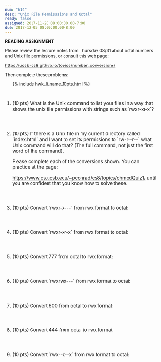```yaml
---
num: "h14"
desc: "Unix File Permisssions and Octal"
ready: false
assigned: 2017-11-28 08:00:00.00-7:00
due: 2017-12-05 08:00:00.00-8:00
---
```


<b>READING ASSIGNMENT</b>

Please review the lecture notes from Thursday 08/31 about octal numbers and Unix file permissions, or
consult this web page:

<https://ucsb-cs8.github.io/topics/number_conversions/>

Then complete these problems:

<style>
li {margin-top: 3em;
     font-size: 110%; }
</style>

<ol>

{% include hwk_li_name_10pts.html %}


<li markdown="1" style="margin-bottom:4em;"> (10 pts)
What is the Unix command to list your files in a way that shows the unix file permissions
with strings such as `rwxr-xr-x`?

</li>

<li markdown="1" style="margin-bottom:4em;"> (10 pts) If there is a Unix file in my current directory called `index.html` and I want to set its permissions to `rw-r--r--`
what Unix command will do that? (The full command, not just the first word of the command).
<div class="pagebreak">
</div>


Please complete each of the conversions shown.   You can practice at the page:

<https://www.cs.ucsb.edu/~pconrad/cs8/topics/chmodQuiz1/> until you are confident that you know how to solve these.


</li>

<li markdown="1" style="margin-bottom:4em;"> (10 pts)
Convert `rwxr-x---` from rwx format to octal:

</li>
<li markdown="1" style="margin-bottom:4em;"> (10 pts)
Convert `rwxr-xr-x` from rwx format to octal:

</li>
<li markdown="1" style="margin-bottom:4em;"> (10 pts)
Convert 777 from octal to rwx format:

</li>
<li markdown="1" style="margin-bottom:4em;"> (10 pts)
Convert `rwxrwx---` from rwx format to octal:

</li>
<li markdown="1" style="margin-bottom:4em;"> (10 pts)
Convert 600 from octal to rwx format:

</li>
<li markdown="1" style="margin-bottom:4em;"> (10 pts)
Convert 444 from octal to rwx format:

</li>

<li markdown="1" style="margin-bottom:4em;"> (10 pts)
Convert `rwx--x--x` from rwx format to octal:

</li>




</ol>

